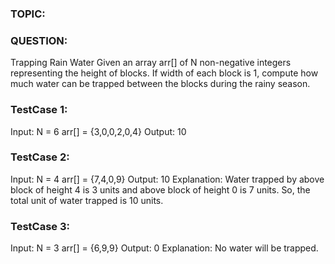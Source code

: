 ### TOPIC:
### QUESTION:
Trapping Rain Water
Given an array arr[] of N non-negative integers representing the height of blocks. If width of each block is 1, compute how much water can be trapped between the blocks during the rainy season.

### TestCase 1:

Input: N = 6 arr[] = {3,0,0,2,0,4} Output: 10

### TestCase 2:

Input: N = 4 arr[] = {7,4,0,9} Output: 10 Explanation: Water trapped by above block of height 4 is 3 units and above block of height 0 is 7 units. So, the total unit of water trapped is 10 units.

### TestCase 3:

Input: N = 3 arr[] = {6,9,9} Output: 0 Explanation: No water will be trapped.
